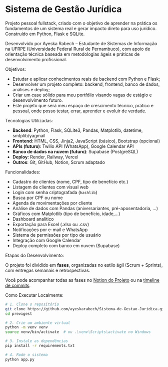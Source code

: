 # Sistema de Gestão Jurídica
 Projeto pessoal fullstack, criado com o objetivo de aprender na prática os fundamentos de um sistema real e gerar impacto direto para uso jurídico. Construído em Python, Flask e SQLite.

Desenvolvido por Ayeska Rabech – Estudante de Sistemas de Informação na UFRPE (Universidade Federal Rural de Pernambuco), com apoio de orientação técnica baseada em metodologias ágeis e práticas de desenvolvimento profissional.

Objetivos:

- Estudar e aplicar conhecimentos reais de backend com Python e Flask;
- Desenvolver um projeto completo: backend, frontend, banco de dados, análises e deploy;
- Criar um case sólido para meu portfólio visando vagas de estágio e desenvolvimento futuro.
- Este projeto que será meu espaço de crescimento técnico, prático e pessoal, onde posso testar, errar, aprender e evoluir de verdade.

Tecnologias Utilizadas:

- **Backend**: Python, Flask, SQLite3, Pandas, Matplotlib, datetime, smtplib/yagmail  
- **Frontend**: HTML, CSS, Jinja2, JavaScript (básico), Bootstrap (opcional)  
- **APIs (futuro)**: Twilio API (WhatsApp), Google Calendar API  
- **Banco de dados na nuvem (futuro)**: Supabase (PostgreSQL)  
- **Deploy**: Render, Railway, Vercel  
- **Outros**: Git, GitHub, Notion, Scrum adaptado

Funcionalidades:

- Cadastro de clientes (nome, CPF, tipo de benefício etc.)
- Listagem de clientes com visual web
- Login com senha criptografada (`hashlib`)
- Busca por CPF ou nome
- Agenda de movimentações por cliente
- Análise de dados com Pandas (aniversariantes, pré-aposentadoria, ...)
- Gráficos com Matplotlib (tipo de benefício, idade,...)
- Dashboard analítico
- Exportação para Excel (.xlsx ou .csv)
- Notificações por e-mail e WhatsApp
- Sistema de permissões por tipo de usuário
- Integração com Google Calendar
- Deploy completo com banco em nuvem (Supabase)

Etapas do Desenvolvimento:

O projeto foi dividido em **fases**, organizadas no estilo ágil (Scrum + Sprints), com entregas semanais e retrospectivas.

Você pode acompanhar todas as fases no [Notion do Projeto](https://www.notion.so/PreviGest-SISTEMA-DE-GEST-O-PREVIDENCI-RIA-23b562eeda348006814fd3b475b96e09) ou na [timeline de commits](#).

Como Executar Localmente:

```bash
# 1. Clone o repositório
git clone https://github.com/ayeskarabech/Sistema-de-Gestao-Juridica.git
cd previgest

# 2. Crie um ambiente virtual
python -m venv venv
source venv/bin/activate  # ou .\venv\Scripts\activate no Windows

# 3. Instale as dependências
pip install -r requirements.txt

# 4. Rode o sistema
python app.py